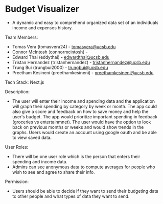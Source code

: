 # Budget Visualizer

* A dynamic and easy to comprehend organized data set of an individuals income and expenses history.

Team Members:
  * Tomas Vera (tomasvera24) - tomasvera@ucsb.edu
  * Connor McIntosh (connormcintosh) - 
  * Edward Thai (eddythai) - edwardthai@ucsb.edu
  * Tristan Hernandez (tristanhernandez) - tristanhernandez@ucsb.edu
  * Trung Bui (trungbui2000) - trungbui@ucsb.edu
  * Preetham Kesineni (preethamkesineni) - preethamkesineni@ucsb.edu
  
Tech Stack: Next.js

Description:
  * The user will enter their income and spending data and the application will graph their spending by category by week or month. The app could also give a score and feedback on how to save money and help the user's budget. The app would prioritize important spending in feedback (groceries vs entertainmnet). The user would have the option to look back on previous months or weeks and would show trends in the graphs. Users would create an account using google oauth and be able to view saved data. 

User Roles:
  * There will be one user role which is the person that enters their spending and income data.
  * Admins can see anonymous data to compute averages for people who wish to see and agree to share their info.
  
Permission:
  * Users should be able to decide if they want to send their budgeting data to other people and what types of data they want to send.
 
